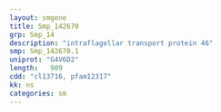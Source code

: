 ```yaml
---
layout: smgene
title: Smp_142670
grp: Smp_14
description: "intraflagellar transport protein 46"
smp: Smp_142670.1
uniprot: "G4V6D2"
length:   909
cdd: "cl13716, pfam12317"
kk: ns
categories: sm
---
```

